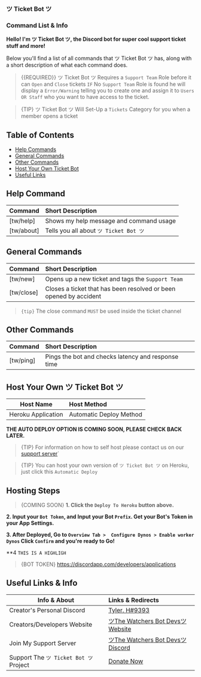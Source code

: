 ### ツ Ticket Bot ツ 
### Command List & Info
**Hello! I'm ツ Ticket Bot ツ, the Discord bot for super cool support ticket stuff and more!** 

Below you'll find a list of all commands that ツ Ticket Bot ツ has, along with a short description of what each command does.

> {{REQUIRED}} ツ Ticket Bot ツ Requires a `Support Team` Role before it can `Open` and `Close` tickets `IF` No `Support Team` Role is found he will display a `Error/Warning` telling you to create one and assign it to `Users OR Staff` who you want to have access to the ticket.

> {TIP} ツ Ticket Bot ツ Will Set-Up a `Tickets` Category for you when a member opens a ticket

## Table of Contents

- [Help Commands](#help)
- [General Commands](#generalcommands)
- [Other Commands](#othercommands)
- [Host Your Own Ticket Bot](#hostyourown)
- [Useful Links](#usefullinks)


<a name="help"></a>
## Help Command

| Command           | Short Description      |
| ----------------- |:---------------------- |
| [tw/help]  | Shows my help message and command usage |
| [tw/about] | Tells you all about `ツ Ticket Bot ツ`  |


<a name="generalcommands"></a>
## General Commands

| Command | Short Description |
| ------- |:----------------- |
| [tw/new] | Opens up a new ticket and tags the `Support Team` |
| [tw/close] | Closes a ticket that has been resolved or been opened by accident |

> `{tip}` The close command `MUST` be used inside the ticket channel

<a name="othercommands"></a>
## Other Commands

| Command | Short Description |
| ------- |:----------------- |
|[tw/ping] | Pings the bot and checks latency and response time |

<a name="hostyourown"></a>
## Host Your Own ツ Ticket Bot ツ

| Host Name | Host Method |
| ------- |:----------------- |
| Heroku Application | Automatic Deploy Method |
**THE AUTO DEPLOY OPTION IS COMING SOON, PLEASE CHECK BACK LATER.**

> {TIP} For information on how to self host please contact us on our [support server](https://discord.gg/djpPhcU)`

> {TIP} You can host your own version of `ツ Ticket Bot ツ` on Heroku, just click this `Automatic Deploy`

## Hosting Steps
> {COMING SOON} **1. Click the `Deploy To Heroku` button above.**

**2. Input your `Bot Token`, and Input your Bot `Prefix`. Get your Bot's Token in your App Settings.**

**3. After Deployed, Go to `Overview Tab >  Configure Dynos > Enable worker Dynos`  Click ``Confirm``
and you're ready to Go!**

**4 `THIS IS A HIGHLIGH`
> {BOT TOKEN} https://discordapp.com/developers/applications

<a name="usefullinks"></a>
## Useful Links & Info

| Info & About | Links & Redirects |
| ------- |:----------------- |
| Creator's Personal Discord | [Tyler. H#9393](https://discord.gg/N86xbMR) |
| Creators/Developers Website | [ツThe Watchers Bot Devsツ Website](https://the-watchers.webnode.com) |
| Join My Support Server | [ツThe Watchers Bot Devsツ Discord](https://discord.gg/djpPhcU) |
| Support The `ツ Ticket Bot ツ` Project | [Donate Now](http://www.paypal.me/day2daygam3r)
